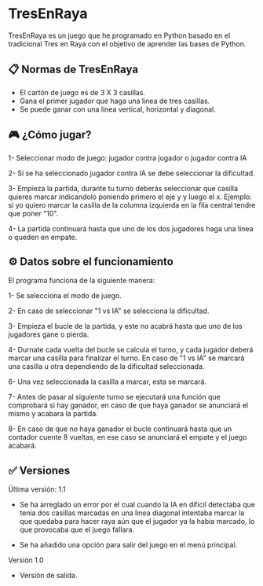 TresEnRaya
========================================================================================================================================================================================
TresEnRaya es un juego que he programado en Python basado en el tradicional Tres en Raya con el objetivo de aprender las bases de Python.

📋 Normas de TresEnRaya
----------------------------------------------------------------------------------------------------------------------------------------------------------------------------------------
- El cartón de juego es de 3 X 3 casillas.
- Gana el primer jugador que haga una linea de tres casillas.
- Se puede ganar con una linea vertical, horizontal y diagonal.

🎮 ¿Cómo jugar?
----------------------------------------------------------------------------------------------------------------------------------------------------------------------------------------
1- Seleccionar modo de juego: jugador contra jugador o jugador contra IA

2- Si se ha seleccionado jugador contra IA se debe seleccionar la dificultad.

3- Empieza la partida, durante tu turno deberás seleccionar que casilla quieres marcar indicandolo poniendo primero el eje y y luego el x. Ejemplo: si yo quiero marcar la casilla de
   la columna izquierda en la fila central tendre que poner "10".

4- La partida continuará hasta que uno de los dos jugadores haga una linea o queden en empate.

⚙️ Datos sobre el funcionamiento
----------------------------------------------------------------------------------------------------------------------------------------------------------------------------------------
El programa funciona de la siguiente manera:

1- Se selecciona el modo de juego.

2- En caso de seleccionar "1 vs IA" se selecciona la dificultad.

3- Empieza el bucle de la partida, y este no acabrá hasta que uno de los jugadores gane o pierda.

4- Durnate cada vuelta del bucle se calcula el turno, y cada jugador deberá marcar una casilla para finalizar el turno. En caso de "1 vs IA" se marcará una casilla u otra dependiendo
   de la dificultad seleccionada.

6- Una vez seleccionada la casilla a marcar, esta se marcará.

7- Antes de pasar al siguiente turno se ejecutará una función que comprobará si hay ganador, en caso de que haya ganador se anunciará el mismo y acabara la partida.

8- En caso de que no haya ganador el bucle continuará hasta que un contador cuente 8 vueltas, en ese caso se anunciará el empate y el juego acabará.

✅ Versiones
----------------------------------------------------------------------------------------------------------------------------------------------------------------------------------------
Última versión: 1.1
- Se ha arreglado un error por el cual cuando la IA en difícil detectaba que tenia dos casillas marcadas en una linea diagonal intentaba marcar la que quedaba para hacer raya aún que
  el jugador ya la habia marcado, lo que provocaba que el juego fallara.

- Se ha añadido una opción para salir del juego en el menú principal.

Versión 1.0
- Versión de salida.